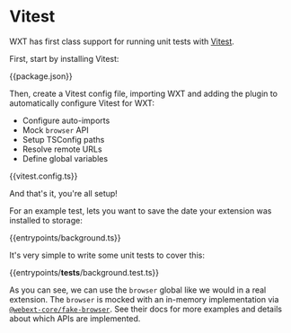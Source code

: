 # Vitest

WXT has first class support for running unit tests with [Vitest](https://vitest.dev/).

First, start by installing Vitest:

{{package.json}}

Then, create a Vitest config file, importing WXT and adding the plugin to automatically configure Vitest for WXT:

- Configure auto-imports
- Mock `browser` API
- Setup TSConfig paths
- Resolve remote URLs
- Define global variables

{{vitest.config.ts}}

And that's it, you're all setup!

For an example test, lets you want to save the date your extension was installed to storage:

{{entrypoints/background.ts}}

It's very simple to write some unit tests to cover this:

{{entrypoints/__tests__/background.test.ts}}

As you can see, we can use the `browser` global like we would in a real extension. The `browser` is mocked with an in-memory implementation via [`@webext-core/fake-browser`](https://webext-core.aklinker1.io/guide/fake-browser/). See their docs for more examples and details about which APIs are implemented.
